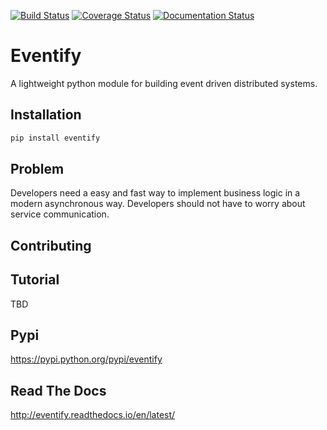 [![Build Status](https://travis-ci.org/morissette/eventify.svg?branch=master)](https://travis-ci.org/morissette/eventify)
[![Coverage Status](https://coveralls.io/repos/github/morissette/eventify/badge.svg?branch=master)](https://coveralls.io/github/morissette/eventify?branch=master)
[![Documentation Status](https://readthedocs.org/projects/eventify/badge/?version=latest)](http://eventify.readthedocs.io/en/latest/?badge=latest)


# Eventify
A lightweight python module for building event driven distributed systems.

## Installation
```bash
pip install eventify
```

## Problem
Developers need a easy and fast way to implement business logic in a modern asynchronous way. Developers should not have to worry about service communication.

## Contributing

## Tutorial
TBD

## Pypi
https://pypi.python.org/pypi/eventify

## Read The Docs
http://eventify.readthedocs.io/en/latest/

